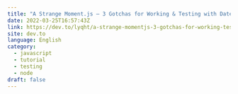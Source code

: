 ```yaml
---
title: "A Strange Moment.js — 3 Gotchas for Working & Testing with Datetimes"
date: 2022-03-25T16:57:43Z
link: https://dev.to/lyqht/a-strange-momentjs-3-gotchas-for-working-testing-with-datetimes-5gc0?utm_medium=RSS&utm_source=news.12bit.vn
site: dev.to
language: English
category:
  - javascript
  - tutorial
  - testing
  - node
draft: false
---
```


